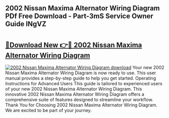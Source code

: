 ## 2002 Nissan Maxima Alternator Wiring Diagram PDf Free Download - Part-3mS Service Owner Guide lNgVZ

# <h2><a href="http://dfkb56.blite.top/?on=2002+Nissan+Maxima+Alternator+Wiring+Diagram">🔗Download New 👉🔴 2002 Nissan Maxima Alternator Wiring Diagram</a></h2>

[![2002 Nissan Maxima Alternator Wiring Diagram download](https://i.imgur.com/lujVjoI.png)](http://dfkb56.blite.top/?on=2002+Nissan+Maxima+Alternator+Wiring+Diagram)
Your new 2002 Nissan Maxima Alternator Wiring Diagram is now ready to use. This user manual provides a step-by-step guide to help you get started. Operating Instructions for Advanced Users This guide is tailored to experienced users of your new 2002 Nissan Maxima Alternator Wiring Diagram. This innovative 2002 Nissan Maxima Alternator Wiring Diagram offers a comprehensive suite of features designed to streamline your workflow. Thank You for Choosing 2002 Nissan Maxima Alternator Wiring Diagram. We are excited to be part of your journey.
